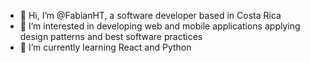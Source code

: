- 👋 Hi, I’m @FabianHT, a software developer based in Costa Rica
- 👀 I’m interested in developing web and mobile applications applying design patterns and best software practices
- 🌱 I’m currently learning React and Python

<!---
FabianHT/FabianHT is a ✨ special ✨ repository because its `README.md` (this file) appears on your GitHub profile.
You can click the Preview link to take a look at your changes.
--->
